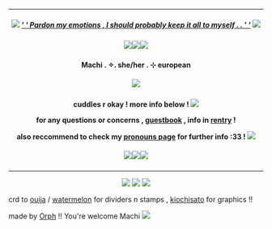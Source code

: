 ***
<h5 align="center">
  
<img src="https://watermelon.crd.co/assets/images/gallery11/72d5152f.gif?v=2a41aca3"/> [' ' Pardon my emotions , I should probably keep it all to myself . . ' '](https://open.spotify.com/track/6UFivO2zqqPFPoQYsEMuCc?si=e0ef57f06c85468e) <img src="https://watermelon.crd.co/assets/images/gallery11/72d5152f.gif?v=2a41aca3"/>
<h5 align="center">
<img src="https://watermelon.crd.co/assets/images/gallery19/3cc54246.png?v=2a41aca3"/><img src="https://watermelon.crd.co/assets/images/gallery19/3cc54246.png?v=2a41aca3"/><img src="https://watermelon.crd.co/assets/images/gallery19/3cc54246.png?v=2a41aca3"/>
</h5>  

<h4 align="center">
Machi . ✧. she/her . ⊹ european
</h4> 
<h5 align="center">
<img src="https://64.media.tumblr.com/22b06b7ce1ce6f5995263c505ddd9f61/81b5a1d52a571cd0-5e/s1280x1920/faca5b86cd2190f953daa0b2642b9f70f1cc0dcc.gifv"/>
</h5>  
<h4 align="center">

cuddles r okay ! more info below ! <img src="https://watermelon.crd.co/assets/images/gallery11/18fac5dd.gif?v=2a41aca3"/>

for any questions or concerns , [guestbook](https://lotusnilotpala.123guestbook.com/) , info in [rentry](https://rentry.org/LotusNilotpala) !

also reccommend to check my [pronouns page](https://en.pronouns.page/@MachiNilotpala) for further info :33 ! <img src="https://watermelon.crd.co/assets/images/gallery11/faaf6eee.gif?v=2a41aca3"/>
</h4> 

<h5 align="center">
<img src="https://watermelon.crd.co/assets/images/gallery19/3cc54246.png?v=2a41aca3"/><img src="https://watermelon.crd.co/assets/images/gallery19/3cc54246.png?v=2a41aca3"/><img src="https://watermelon.crd.co/assets/images/gallery19/3cc54246.png?v=2a41aca3"/>
</h5>  

***
<p align ="center">
<img src="https://ouija.crd.co/assets/images/gallery08/7c5d9125.gif?v=b8c53f22"/> <img src="https://watermelon.crd.co/assets/images/gallery18/cf36d55b.png?v=2a41aca3"/> <img src="https://ouija.crd.co/assets/images/gallery08/7c5d9125.gif?v=b8c53f22"/>
</p>

crd to [ouija](https://ouija.crd.co/#) / [watermelon](https://watermelon.crd.co) for dividers n stamps , [kiochisato](https://www.tumblr.com/kiochisato) for graphics !!

made by [Orph](https://github.com/Ovrpheus) !! You're welcome Machi <img src="https://ouija.crd.co/assets/images/gallery08/62faace8.png?v=b8c53f22"/>
